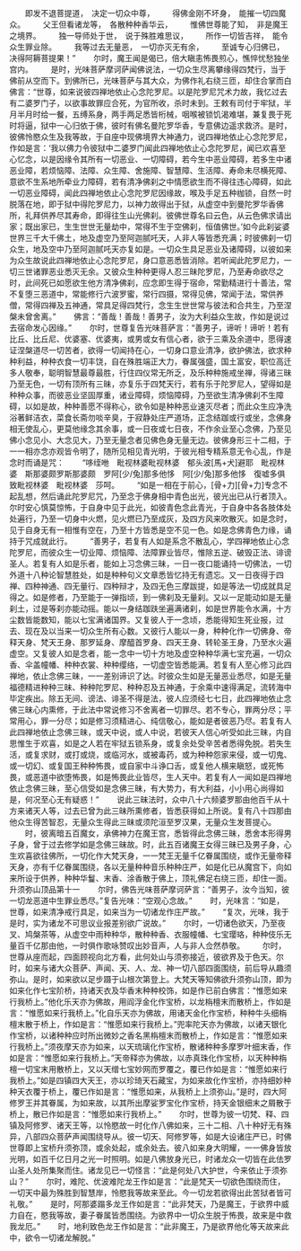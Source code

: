 <!-- { "loadSidebar": true } -->
　　即发不退菩提道，　决定一切众中尊，
　　得佛金刚不坏身，　能摧一切四魔众。
　　父王但看诸龙等，　各散种种香华云，
　　惟佛世尊能了知，　非是魔王之境界。
　　独一导师处于世，　说于殊胜难思议，
　　所作一切皆吉祥，　能令众生罪业除。
　　我等过去无量恶，　一切亦灭无有余，
　　至诚专心归佛已，　决得阿耨菩提果！”
　　尔时，魔王闻是偈已，倍大瞋恚怖畏煎心，憔悴忧愁独坐宫内。
　　是时，光味菩萨摩诃萨闻佛说法，一切众生尽离攀缘得四梵行，当于佛前从空而下。到佛所已，光味菩萨与其大众，为佛作礼右绕三匝，却住合掌而白佛言：“世尊，如来说彼四禅地依止心念陀罗尼。以是陀罗尼咒术力故，我忆过去有二婆罗门子，以欲事故罪应合死，为官所收，杀时未到。王敕有司付于牢狱，半月半月时给一餐，五缚系身，两手两足悉皆桁械，咽喉被锁饥渴难堪，兼复畏于死时将逼，狱中一心归依于佛，彼时有佛名曼陀罗华香，专意佛边遥求救济。是时，彼佛怜愍众生及我等故，于自座中现佛境界大神通力，说四禅地依止心念陀罗尼，作如是言：‘我以佛力令彼狱中二婆罗门闻此四禅地依止心念陀罗尼，闻已欢喜至心忆念，以是因缘令其所有一切恶业、一切障碍，若今生中恶业障碍，若多生中诸恶业障，若烦恼障、法障、众生障、舍施障、智慧障、生活障、寿命未尽横死障、意欲不生系地所牵业力障碍，若有清净佛刹之中情愿欲生而不得往违心障碍，如此一切恶业障碍，闻此四禅地依止心念陀罗尼因缘故，喉及手足五种枷锁，自然一时脱落在地，即于狱中得陀罗尼力，以神力故得出于狱，从虚空中到曼陀罗华香佛所，礼拜供养尽其寿命，即得往生山光佛刹。彼佛世尊名曰云色，从云色佛求请出家；既出家已，生生世世无量劫中，常得不生于空佛刹，恒值佛世。’如今此刹娑婆世界三千大千佛土，地及虚空乃至阿迦腻吒天，人非人等皆悉充满；时彼佛刹一切众生，地及空中乃至阿迦腻吒天亦复如是。一切众生具足恶业及诸障碍，以彼如来为众生故说此四禅地依止心念陀罗尼，身口意恶悉皆消除。若听闻此陀罗尼力，一切三世诸罪恶业悉灭无余。又彼众生种种更得人忍三昧陀罗尼，乃至寿命欲尽之时，此间死已如愿欲生他方清净佛刹，应念即生得于宿命，常勤精进行十善法，常不复堕三恶道中，常能修行六波罗蜜，常行四摄，常得见佛，常闻于法，常供养僧，常得四禅及五神通，常具足得四梵行，念生生世世常与彼法和合共生，乃至涅槃未曾舍离。”
　　佛言：“善哉！善哉！善男子，汝为大利益众生故，作如是说过去宿命发心因缘。”
　　尔时，世尊复告光味菩萨言：“善男子，谛听！谛听！若有比丘、比丘尼、优婆塞、优婆夷，或男或女有信心者，欲于三乘及余道中，愿得速证涅槃道尽一切苦者，欲得一切闻持在心，一切身口意业清净，欲护佛法，欲求种种利益，种种衣食一切丰饶，自在殊胜端正大力，眷属强盛，国土富安，职位高迁多人敬奉，聪明智慧最尊最胜，行住四仪常无所乏，及乐种种施戒坐禅，得诸三昧乃至无色，一切有顶所有三昧，亦复乐于四梵天行，若有乐于陀罗尼人，望得如是种种众事，而彼恶业坚固厚重，诸业障碍，烦恼障碍，乃至欲生清净佛刹不生障碍，以如是故，种种善愿不得称心，欲令如是种种恶业速灭尽者；而此众生应净洗浴著鲜洁衣，菜食长斋勿啖辛臭，于寂静处庄严道场，正念结跏或行或坐，念佛身相无使乱心，更莫他缘念其余事，或一日夜或七日夜，不作余业至心念佛，乃至见佛小念见小、大念见大，乃至无量念者见佛色身无量无边。彼佛身形三十二相，于一一相亦念亦观皆令明了，随所见相见青光明，于彼光相专精系意无令心乱，作是念时而诵是咒：
　　“哆绖咃　毗视林婆毗视林婆　郁头波[馬+犬]避耶　毗视林婆　斯那婆颇罗斯那婆颇　罗阿[少/兔]那多他恀　阿[少/兔]那多他恀　復嘘多俱致毗视林婆　毗视林婆　莎呵。
　　“如是一相在于前心，[骨+力][骨+力]专念不起乱想，然后诵此陀罗尼咒，乃至念于佛身相中青色出光，彼光出已从行者顶入。尔时安心慎莫惊怖，于自身中见于此光，如彼青色念此青光，于自身中各各肢体处处遍行，乃至一切身中火燃，见火燃已乃至成灰，及四方风来吹散灭。如是念时，见于自身无有一相惟有空在，乃至十方皆悉是空不见一色。如是念佛青色力缘，诵持于咒成就此行。
　　“善男子，若复有人如是系念不散乱心，学四禅地依止心念陀罗尼，而彼众生一切业障、烦恼障、法障罪业皆尽，惟除五逆、破毁正法、诽谤圣人。若复有人如是乐者，能如上习念佛三昧，一日一夜口能诵持一切佛法，一切外道十八种论智慧胜处，如是种种句义文章悉皆忆持无有遗忘。又一日夜得于四禅、四种神通、四无量行、四种辩才，及四无色三摩跋提，如是等法一切成就具足得之。如是修者，乃至能于一弹指顷，到一佛刹及无量刹。又以一足能动如是无量刹土，过是等刹亦能动摇。能以一身结跏趺坐遍满诸刹，如是世界能令水满，十方尘数皆能数知，能以七宝满诸国界。又复彼人于一念顷，悉能得知生死业报，过去、现在及以当来一切众生所有心数。又彼行人能以一身，种种化作一切佛身、帝释天身、梵天王身、那罗延身、摩醯首罗身、四天王身、转轮圣王身，乃至水火遍虚空。又复彼人如是念者，能一念中一切十方地及虚空种种华满七宝充遍，一切众香、伞盖幢幡、种种衣裳、种种缨络，一切虚空皆悉能满。若复有人至心修习此四禅地，依止念佛三昧，一一差别谛识了达。时彼众生如是无量恶业悉尽，如是无量福德精进种种三昧、种种陀罗尼、种种忍及五神通，于余乘中速得满足，流转海中毕定疾出。除五无间、谤法、诽圣不得是法，彼人应须经七七日，此四禅地依止念佛三昧心内熏修，于此法中常说修习不舍离者一切罪尽。若不专心，罪两分尽；平常用心，罪一分尽；如是修习须精进心、纯信敬心，能如是者彼恶乃尽。若复有人此四禅地依止念佛三昧，或天中说，或人中说，若彼天人信心听受如此三昧，内自思惟生于欢喜，如是之人若在牢狱五锁系身，或复余处受辛苦者悉得免脱。若失生活，或复求财，或打或烧，或临河水，或被毒药，或为种种怨家来侵，或一切鬼、或一切幻、或复国王种种怖畏，或自家中斗诤口舌，或复他人横来瞋怒，或死怖畏，或恶道中欲堕怖畏，如是怖畏此业皆尽，生人天中。若复有人一闻如是四禅地依止念佛三昧，至心信受如是念佛三昧，有大势力，有大利益，小小用心尚得如是，何况至心无有疑惑！”
　　说此三昧法时，众中八十六频婆罗那由他百千从十方来诸天人等，过去已曾为此三昧所熏修者，皆悉获得如上所说。复有八十四那由他众生得苦智忍，无量众生得此三昧或须陀洹至罗汉果，无量众生发菩提心。
　　时，彼离暗五百魔女，承佛神力在魔王宫，悉皆得此念佛三昧，悉舍本形得男子身，曾于过去修学如是念佛三昧故。时，此五百诸魔王女得三昧已及男子身，心生欢喜欲往佛所，一切化作大梵天身，一一梵王无量千亿眷属围绕，或作无量帝释天身，亦有千亿眷属围绕，各以无量种种音乐种种庄严，如是化已从魔宫下，向如来所设于供养，种种华鬘、末香、涂香散于佛上，顶礼佛足右绕三匝，却住一面。升须弥山顶品第十一
　　尔时，佛告光味菩萨摩诃萨言：“善男子，汝今当知，彼一切龙恶道中生罪业悉尽。”复告光味：“空观心念故。”
　　时，光味言：“如是，世尊，如来清净戒行具足，如来当为一切诸龙作庄严故。”
　　“复次，光味，我于是时，实为诸龙不可思议业报差别欲广说故。”
　　尔时，一切诸色欲天，乃至夜叉、鸠槃茶等，从虚空中雨种种华，散种种香、衣服幢幡、七宝璎珞，种种伎乐无量百千亿那由他，一时俱作歌咏赞叹出妙音声，人与非人佥然恭敬。
　　尔时，世尊从座而起，四面顾视向北方看，此何处山与须弥接近，彼欲界及于色天。尔时，如来与诸大众菩萨、声闻、天、人、龙、神一切八部四面围绕，前后导从趣须弥山。是时，如来欲以足步蹑于山根次第登上。大梵天等知佛欲升须弥山顶，即为如来化作七宝阶桥，持诸天衣及华香末种种校饰，如是作已前白佛言：“惟愿如来行我桥上。”他化乐天亦为佛故，用阎浮金化作宝桥，以龙栴檀末而散桥上，作如是言：“惟愿如来行我桥上。”化自乐天亦为佛故，用诸天金化作宝桥，种种牛头细栴檀末散于桥上，作如是言：“惟愿如来行我桥上。”兜率陀天亦为佛故，以诸天银化作宝桥，以诸种种应时所出微妙之香名黑栴檀末而散桥上，作如是言：“惟愿如来行我桥上。”须夜摩天亦为如来，以天琉璃化作宝桥，散诸种种多摩罗叶细末香，作如是言：“惟愿如来行我桥上。”天帝释亦为佛故，以赤真珠化作宝桥，以天种种栴檀一切宝末用散桥上，又以天缯七宝妙网而罗覆之，覆已作如是言：“惟愿如来行我桥上。”如是四镇四大天王，亦以珍琦天石藏宝，为如来故化作宝桥，亦持细妙种种天衣覆于桥上，覆已作如是言：“惟愿如来，从我桥上上须弥山。”是时，四大阿修罗王并其眷属，为如来故，以其所出摩娑罗宝化作宝桥，持天金银细末之屑散于桥上，散已作如是言：“惟愿如来行我桥上。”
　　尔时，世尊为彼一切梵、释、四镇及阿修罗、诸天王等，以怜愍故一时化作八佛如来，三十二相、八十种好无有殊异，八部四众菩萨声闻围绕导从。彼一切天、阿修罗等，如是大设诸庄严已，时佛世尊即上宝桥升须弥顶，或余处起，或余处去。彼八如来身大明耀，一一佛身皆放光明，如百千亿日月之光一时照明。如是八佛放身光已，时诸龙众一切皆在此佉罗山圣人处所集聚而住。诸龙见已一切怪言：“此是何处八大护世，今来依止于须弥山？”
　　尔时，难陀、优波难陀龙王作如是言：“此是梵天一切欲色围绕而住，一切天中最为殊胜到智慧岸，怜愍我等故来至此。今一切龙若欲得出此苦狱者皆可礼敬。”
　　是时，阿那婆蹋多龙王作如是言：“此非梵天，乃是魔王，于欲界中威力自在，愍我等故，妻子眷属皆悉围绕。为欲界中一切众生脱于怖畏，故来是中救我龙厄。”
　　时，地利致色龙王作如是言：“此非魔王，乃是欲界他化等天故来此中，欲令一切诸龙解脱。”
